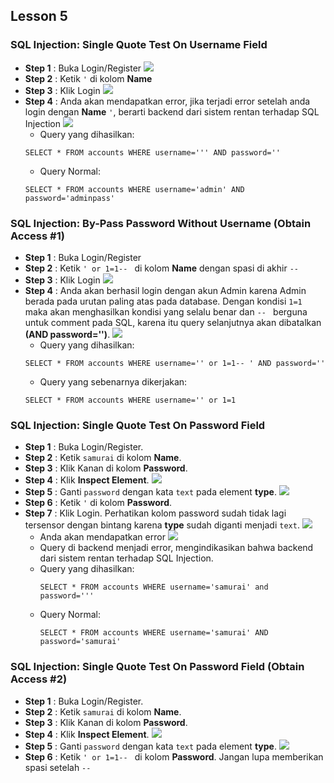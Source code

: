 Lesson 5
--------
### SQL Injection: Single Quote Test On Username Field
- **Step 1**    : Buka Login/Register
    ![](/assets/lesson-5/login-register.png)
- **Step 2**    : Ketik `'` di kolom **Name**    
- **Step 3**    : Klik Login
    ![](/assets/lesson-5/quote_test.png)
- **Step 4**    : Anda akan mendapatkan error, jika terjadi error setelah anda login dengan **Name** `'`, berarti backend dari sistem rentan terhadap SQL Injection
    ![](/assets/lesson-5/quote_test_error.png)
    - Query yang dihasilkan:
    ```
    SELECT * FROM accounts WHERE username=''' AND password=''
    ```
    - Query Normal:
    ```
    SELECT * FROM accounts WHERE username='admin' AND password='adminpass'
    ```
    
### SQL Injection: By-Pass Password Without Username (Obtain Access #1)
- **Step 1**    : Buka Login/Register
- **Step 2**    : Ketik `' or 1=1-- ` di kolom **Name** dengan spasi di akhir `-- `
- **Step 3**    : Klik Login
    ![](/laporan-1/assets/lesson-5/login2.png)
- **Step 4**    : Anda akan berhasil login dengan akun Admin karena Admin berada pada urutan paling atas pada database. Dengan kondisi `1=1` maka akan menghasilkan kondisi yang selalu benar dan `-- ` berguna untuk comment pada SQL, karena itu query selanjutnya akan dibatalkan **(AND password='')**.
    ![](/laporan-1/assets/lesson-5/login2_berhasil.png)
    - Query yang dihasilkan:
    ```
    SELECT * FROM accounts WHERE username='' or 1=1-- ' AND password=''
    ```
    - Query yang sebenarnya dikerjakan:
    ```
    SELECT * FROM accounts WHERE username='' or 1=1
    ```
    
### SQL Injection: Single Quote Test On Password Field
- **Step 1**    : Buka Login/Register.
- **Step 2**    : Ketik `samurai` di kolom **Name**.
- **Step 3**    : Klik Kanan di kolom **Password**.
- **Step 4**    : Klik **Inspect Element**.
    ![](/laporan-1/assets/lesson-5/inspect-element-password.png)
- **Step 5**    : Ganti `password` dengan kata `text` pada element **type**.
    ![](/laporan-1/assets/lesson-5/inspect-password-to-text.png)
- **Step 6**    : Ketik `'` di kolom **Password**.
- **Step 7**    : Klik Login. Perhatikan kolom password sudah tidak lagi tersensor dengan bintang karena **type** sudah diganti menjadi `text`.
    ![](/laporan-1/assets/lesson-5/inspect-password-not-obfuscated.png)
    - Anda akan mendapatkan error
        ![](/laporan-1/assets/lesson-5/password-login-error.png)
    - Query di backend menjadi error, mengindikasikan bahwa backend dari sistem rentan terhadap SQL Injection.
    - Query yang dihasilkan:
        ```
        SELECT * FROM accounts WHERE username='samurai' and password='''
        ```
    - Query Normal:
        ```
        SELECT * FROM accounts WHERE username='samurai' AND password='samurai'
        ```
### SQL Injection: Single Quote Test On Password Field (Obtain Access #2)
- **Step 1**    : Buka Login/Register.
- **Step 2**    : Ketik `samurai` di kolom **Name**.
- **Step 3**    : Klik Kanan di kolom **Password**.
- **Step 4**    : Klik **Inspect Element**.
    ![](/laporan-1/assets/lesson-5/inspect-element-password.png)
- **Step 5**    : Ganti `password` dengan kata `text` pada element **type**.
    ![](/laporan-1/assets/lesson-5/inspect-password-to-text.png)
- **Step 6**    : Ketik `' or 1=1-- ` di kolom **Password**. Jangan lupa memberikan spasi setelah `-- `






    
